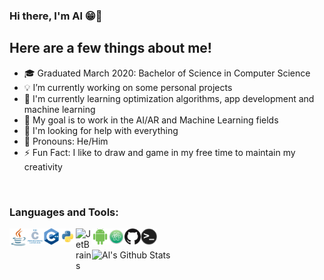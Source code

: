 <!--
Author: Al Timofeyev
Date:   August 30, 2020
Desc:   **AlTimofeyev/AlTimofeyev** is a ✨ _special_ ✨ repository because
        its `README.md` (this file) appears on your GitHub profile.
-->

### Hi there, I'm Al :grin::wave:

## Here are a few things about me!
- :mortar_board: Graduated March 2020: Bachelor of Science in Computer Science
- :bulb: I’m currently working on some personal projects
- :seedling: I'm currently learning optimization algorithms, app development and machine learning
- :blossom: My goal is to work in the AI/AR and Machine Learning fields
- :scroll: I'm looking for help with everything
- :tea: Pronouns: He/Him
- :zap: Fun Fact: I like to draw and game in my free time to maintain my creativity

<br />

### Languages and Tools:

[<img align="left" alt="Java" width="28px" src="https://raw.githubusercontent.com/github/explore/80688e429a7d4ef2fca1e82350fe8e3517d3494d/topics/java/java.png" />][GitHub]
[<img align="left" alt="C" width="26px" src="https://raw.githubusercontent.com/github/explore/80688e429a7d4ef2fca1e82350fe8e3517d3494d/topics/c/c.png" />][GitHub]
[<img align="left" alt="C++" width="26px" src="https://raw.githubusercontent.com/github/explore/80688e429a7d4ef2fca1e82350fe8e3517d3494d/topics/cpp/cpp.png" />][GitHub]
[<img align="left" alt="Python" width="26px" src="https://raw.githubusercontent.com/github/explore/80688e429a7d4ef2fca1e82350fe8e3517d3494d/topics/python/python.png" />][GitHub]
[<img align="left" alt="JetBrains" width="26px" src="https://cdn.jsdelivr.net/npm/simple-icons@v3/icons/jetbrains.svg" />][GitHub]
[<img align="left" alt="AndroidStudio" width="26px" src="https://raw.githubusercontent.com/github/explore/80688e429a7d4ef2fca1e82350fe8e3517d3494d/topics/android/android.png" />][GitHub]
[<img align="left" alt="Atom" width="26px" src="https://raw.githubusercontent.com/github/explore/80688e429a7d4ef2fca1e82350fe8e3517d3494d/topics/atom/atom.png" />][GitHub]
[<img align="left" alt="GitHub" width="26px" src="https://raw.githubusercontent.com/github/explore/78df643247d429f6cc873026c0622819ad797942/topics/github/github.png" />][GitHub]
[<img align="left" alt="Terminal" width="26px" src="https://raw.githubusercontent.com/github/explore/80688e429a7d4ef2fca1e82350fe8e3517d3494d/topics/terminal/terminal.png" />][GitHub]

<br />
<br />

<!-- My GitHub Stats -->
<img align="left" alt="Al's Github Stats" src="https://github-readme-stats.altimofeyev.vercel.app/api?username=Al&show_icons=true&hide_border=true" />


[GitHub]: https://github.com/AlTimofeyev/
<!--
[LinkedIn]: https://www.linkedin.com/in/al-timofeyev-235542129/
-->

<!--
Full list of GitHub emojis at:
https://gist.github.com/rxaviers/7360908
-->
